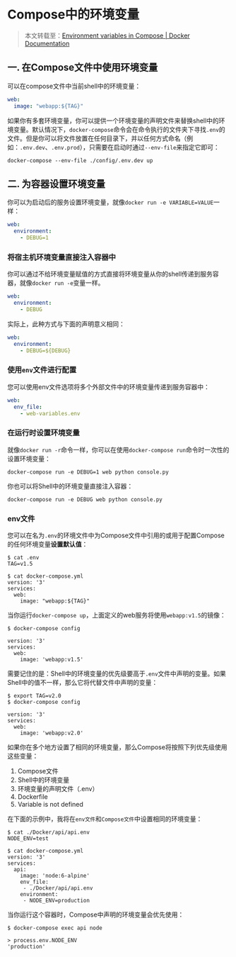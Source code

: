 # Compose中的环境变量

> 本文转载至：[Environment variables in Compose | Docker Documentation](https://docs.docker.com/compose/environme)

## 一. 在Compose文件中使用环境变量

可以在compose文件中当前shell中的环境变量：

```yaml
web:
  image: "webapp:${TAG}"
```

如果你有多套环境变量，你可以提供一个环境变量的声明文件来替换shell中的环境变量。默认情况下，`docker-compose`命令会在命令执行的文件夹下寻找`.env`的文件。但是你可以将文件放置在任何目录下，并以任何方式命名（例如：`.env.dev`、`.env.prod`），只需要在启动时通过`--env-file`来指定它即可：

```shell
docker-compose --env-file ./config/.env.dev up 
```

## 二. 为容器设置环境变量

你可以为启动后的服务设置环境变量，就像`docker run -e VARIABLE=VALUE`一样：

```yaml
web:
  environment:
    - DEBUG=1
```

### 将宿主机环境变量直接注入容器中

你可以通过不给环境变量赋值的方式直接将环境变量从你的shell传递到服务容器，就像`docker run -e`变量一样。

```yaml
web:
  environment:
    - DEBUG
```

实际上，此种方式与下面的声明意义相同：

```yaml
web:
  environment:
    - DEBUG=${DEBUG}
```

### 使用`env`文件进行配置

您可以使用env文件选项将多个外部文件中的环境变量传递到服务容器中：

```yaml
web:
  env_file:
    - web-variables.env
```

### 在运行时设置环境变量

就像`docker run -r`命令一样，你可以在使用`docker-compose run`命令时一次性的设置环境变量：

```shell
docker-compose run -e DEBUG=1 web python console.py
```

你也可以将Shell中的环境变量直接注入容器：

```shell
docker-compose run -e DEBUG web python console.py
```

### env文件

您可以在名为`.env`的环境文件中为Compose文件中引用的或用于配置Compose的任何环境变量**设置默认值**：

```shell
$ cat .env
TAG=v1.5

$ cat docker-compose.yml
version: '3'
services:
  web:
    image: "webapp:${TAG}"
```

当你运行`docker-compose up`，上面定义的web服务将使用`webapp:v1.5`的镜像：

```shell
$ docker-compose config

version: '3'
services:
  web:
    image: 'webapp:v1.5'
```

需要记住的是：Shell中的环境变量的优先级要高于`.env`文件中声明的变量。如果Shell中的值不一样，那么它将代替文件中声明的变量：

```shell
$ export TAG=v2.0
$ docker-compose config

version: '3'
services:
  web:
    image: 'webapp:v2.0'
```

如果你在多个地方设置了相同的环境变量，那么Compose将按照下列优先级使用这些变量：

1. Compose文件
2. Shell中的环境变量
3. 环境变量的声明文件（.env）
4. Dockerfile
5. Variable is not defined

在下面的示例中，我将在`env文件`和`Compose文件`中设置相同的环境变量：

```shell
$ cat ./Docker/api/api.env
NODE_ENV=test

$ cat docker-compose.yml
version: '3'
services:
  api:
    image: 'node:6-alpine'
    env_file:
     - ./Docker/api/api.env
    environment:
     - NODE_ENV=production
```

当你运行这个容器时，Compose中声明的环境变量会优先使用：

```shell
$ docker-compose exec api node

> process.env.NODE_ENV
'production'
```

